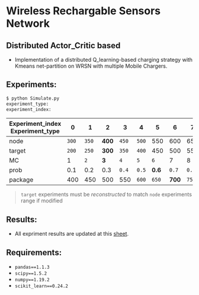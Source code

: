 # Wireless Rechargable Sensors Network
## Distributed Actor_Critic based

- Implementation of a distributed Q_learning-based charging strategy with Kmeans net-partition on WRSN with multiple Mobile Chargers.



## Experiments:


```bash
$ python Simulate.py
experiment_type:
experiment_index:
```

| Experiment_index Experiment_type | 0   | 1   | 2     | 3   | 4   | 5     | 6     | 7   | 8   |
|------------------                |-----|-----|-----  |-----|-----|-----  |-----  |-----|-----|
| node                             |`300`|`350`|__400__|`450`|`500`| 550   | 600   | 650 | 700 |
| target                           |`200`|`250`|__300__|`350`|`400`| 450   | 500   | 550 | 600 |
| MC                               | 1   |`2`  |__3__  | `4` |`5`  |`6`    | 7     | 8   | 9   |
| prob                             | 0.1 | 0.2 | 0.3   |`0.4`|`0.5`|__0.6__|`0.7`  |`0.8`| 0.9 |
| package                          | 400 | 450 | 500   | 550 |`600`|`650`  |__700__|`750`|`800`|


> `target` experiments must be *reconstructed* to match `node` experiments range if modified 
## Results:

- All expriment results are updated at this [sheet](https://husteduvn-my.sharepoint.com/:x:/g/personal/long_nt183586_sis_hust_edu_vn/EVypWNIGoz1GkK7v6QYDmccBJKAzweAXJr8ZhFF94kYgnw?e=Jrwb9k).

## Requirements:
- `pandas==1.1.3`  
- `scipy==1.5.2`    
- `numpy==1.19.2`
- `scikit_learn==0.24.2`
